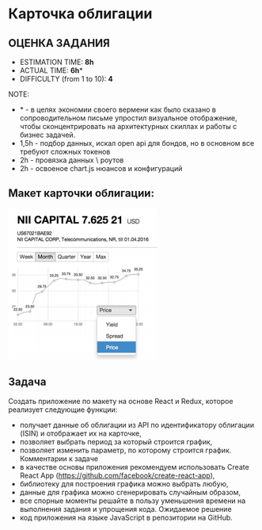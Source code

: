 # Карточка облигации

## ОЦЕНКА ЗАДАНИЯ

- ESTIMATION TIME: **8h**
- ACTUAL TIME: **6h**\*
- DIFFICULTY (from 1 to 10): **4**

NOTE:
- \* - в целях экономии своего вермени как было сказано в сопроводительном письме упростил визуальное отображение, чтобы сконцентрировать на архитектурных скиллах и работы с бизнес задачей.
- 1,5h - подбор данных, искал open api для бондов, но в основном все требуют сложных токенов
- 2h - провязка данных \ роутов
- 2h - освоеное chart.js нюансов и конфигураций


## Макет карточки облигации:
![Макет](mockup.png)

## Задача
Создать приложение по макету на основе React и Redux, которое реализует
следующие функции:
- получает данные об облигации из API по идентификатору облигации (ISIN) и
отображает их на карточке,
- позволяет выбрать период за который строится график,
- позволяет изменить параметр, по которому строится график.
Комментарии к задаче
- в качестве основы приложения рекомендуем использовать Create React App
(https://github.com/facebook/create-react-app),
- библиотеку для построения графика можно выбрать любую,
- данные для графика можно сгенерировать случайным образом,
- все спорные моменты решайте в пользу уменьшения времени на выполнения
задания и упрощения кода.
Ожидаемое решение
- код приложения на языке JavaScript в репозитории на GitHub.
